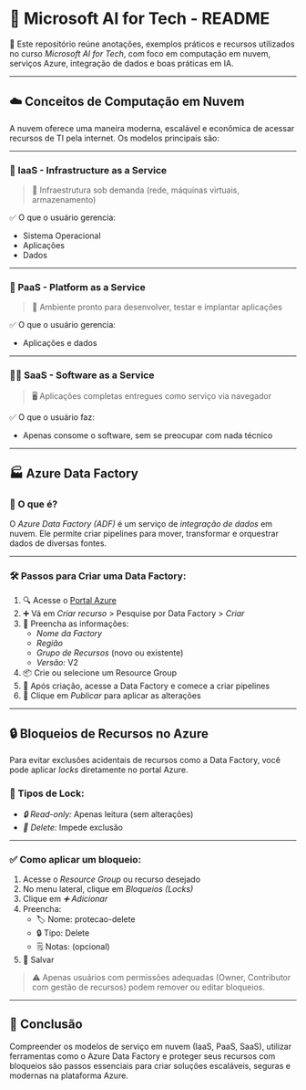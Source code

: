 # 🤖 Microsoft AI for Tech - README

📘 Este repositório reúne anotações, exemplos práticos e recursos utilizados no curso *Microsoft AI for Tech*, com foco em computação em nuvem, serviços Azure, integração de dados e boas práticas em IA.

---

## ☁️ Conceitos de Computação em Nuvem

A nuvem oferece uma maneira moderna, escalável e econômica de acessar recursos de TI pela internet. Os modelos principais são:

---

### 🧱 IaaS - Infrastructure as a Service

> 🔧 Infraestrutura sob demanda (rede, máquinas virtuais, armazenamento)

✅ O que o usuário gerencia:
- Sistema Operacional
- Aplicações
- Dados

---

### 🧰 PaaS - Platform as a Service

> 🧪 Ambiente pronto para desenvolver, testar e implantar aplicações

✅ O que o usuário gerencia:
- Aplicações e dados

---

### 🧑‍💼 SaaS - Software as a Service

> 🖥️ Aplicações completas entregues como serviço via navegador

✅ O que o usuário faz:
- Apenas consome o software, sem se preocupar com nada técnico  

---

## 🏭 Azure Data Factory

### 📌 O que é?

O *Azure Data Factory (ADF)* é um serviço de *integração de dados* em nuvem. Ele permite criar pipelines para mover, transformar e orquestrar dados de diversas fontes.

---

### 🛠️ Passos para Criar uma Data Factory:

1. 🔍 Acesse o [Portal Azure](https://portal.azure.com)
2. ➕ Vá em *Criar recurso* > Pesquise por Data Factory > *Criar*
3. 📝 Preencha as informações:
   - *Nome da Factory*
   - *Região*
   - *Grupo de Recursos* (novo ou existente)
   - *Versão:* V2
4. 📦 Crie ou selecione um Resource Group
5. 🔧 Após criação, acesse a Data Factory e comece a criar pipelines
6. 💾 Clique em *Publicar* para aplicar as alterações

---

## 🔒 Bloqueios de Recursos no Azure

Para evitar exclusões acidentais de recursos como a Data Factory, você pode aplicar *locks* diretamente no portal Azure.

### 🔐 Tipos de Lock:

- *🔒 Read-only:* Apenas leitura (sem alterações)
- *🚫 Delete:* Impede exclusão

---

### ✅ Como aplicar um bloqueio:

1. Acesse o *Resource Group* ou recurso desejado
2. No menu lateral, clique em *Bloqueios (Locks)*
3. Clique em *➕ Adicionar*
4. Preencha:
   - 🏷️ Nome: protecao-delete
   - 🔒 Tipo: Delete
   - 🗒️ Notas: (opcional)
5. 💾 Salvar

> ⚠️ Apenas usuários com permissões adequadas (Owner, Contributor com gestão de recursos) podem remover ou editar bloqueios.

---

## 🧠 Conclusão

Compreender os modelos de serviço em nuvem (IaaS, PaaS, SaaS), utilizar ferramentas como o Azure Data Factory e proteger seus recursos com bloqueios são passos essenciais para criar soluções escaláveis, seguras e modernas na plataforma Azure. 
